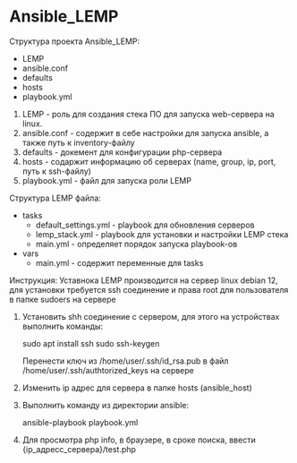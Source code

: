 # Ansible_LEMP
Структура проекта Ansible_LEMP:
- LEMP
- ansible.conf
- defaults
- hosts
- playbook.yml

1. LEMP - роль для создания стека ПО для запуска web-сервера на linux. 
2. ansible.conf - содержит в себе настройки для запуска ansible, а также путь к inventory-файлу
3. defaults - докемент для конфигурации php-сервера
4. hosts - содаржит информацию об серверах (name, group, ip, port, путь к ssh-файлу)
5. playbook.yml - файл для запуска роли LEMP

Структура LEMP файла:
- tasks
  - default_settings.yml - playbook для обновления серверов
  - lemp_stack.yml - playbook для установки и настройки LEMP стека
  - main.yml - определяет порядок запуска playbook-ов
- vars
  - main.yml - содержит переменные для tasks
 
Инструкция:
Уставнока LEMP производится на сервер linux debian 12, для установки требуется ssh соединение и права root для пользователя в папке sudoers на сервере

1. Установить shh соединение с сервером, для этого на устройствах выполнить команды:
   
   sudo apt install ssh
   sudo ssh-keygen

   Перенести ключ из /home/user/.ssh/id_rsa.pub в файл /home/user/.ssh/authtorized_keys на сервере
2. Изменить ip адрес для сервера в папке hosts (ansible_host)
3. Выполнить команду из директории ansible:

   ansible-playbook playbook.yml

4. Для просмотра php info, в браузере, в сроке поиска, ввести {ip_адресс_сервера}/test.php

